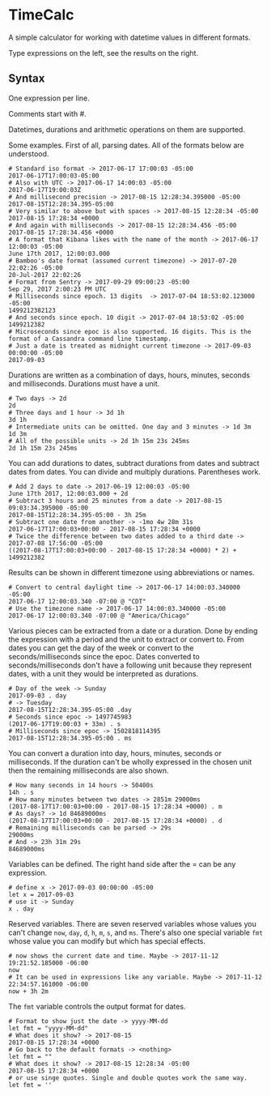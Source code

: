 # TimeCalc

A simple calculator for working with datetime values in different formats.

Type expressions on the left, see the results on the right.

## Syntax

One expression per line.

Comments start with #.

Datetimes, durations and arithmetic operations on them are supported.

Some examples. First of all, parsing dates.  All of the formats below are understood.

    # Standard iso format -> 2017-06-17 17:00:03 -05:00
    2017-06-17T17:00:03-05:00
    # Also with UTC -> 2017-06-17 14:00:03 -05:00
    2017-06-17T19:00:03Z
    # And millisecond precision -> 2017-08-15 12:28:34.395000 -05:00
    2017-08-15T12:28:34.395-05:00
    # Very similar to above but with spaces -> 2017-08-15 12:28:34 -05:00
    2017-08-15 17:28:34 +0000
    # And again with milliseconds -> 2017-08-15 12:28:34.456 -05:00
    2017-08-15 17:28:34.456 +0000
    # A format that Kibana likes with the name of the month -> 2017-06-17 12:00:03 -05:00
    June 17th 2017, 12:00:03.000
    # Bamboo's date format (assumed current timezone) -> 2017-07-20 22:02:26 -05:00
    20-Jul-2017 22:02:26
    # Format from Sentry -> 2017-09-29 09:00:23 -05:00
    Sep 29, 2017 2:00:23 PM UTC
    # Milliseconds since epoch. 13 digits  -> 2017-07-04 18:53:02.123000 -05:00
    1499212382123
    # And seconds since epoch. 10 digit -> 2017-07-04 18:53:02 -05:00
    1499212382
    # Microseconds since epoc is also supported. 16 digits. This is the format of a Cassandra command line timestamp.
    # Just a date is treated as midnight current timezone -> 2017-09-03 00:00:00 -05:00
    2017-09-03

Durations are written as a combination of days, hours, minutes, seconds and milliseconds. Durations must have a unit.

    # Two days -> 2d
    2d
    # Three days and 1 hour -> 3d 1h
    3d 1h
    # Intermediate units can be omitted. One day and 3 minutes -> 1d 3m
    1d 3m
    # All of the possible units -> 2d 1h 15m 23s 245ms
    2d 1h 15m 23s 245ms

You can add durations to dates, subtract durations from dates and subtract dates from dates.
You can divide and multiply durations. Parentheses work.

    # Add 2 days to date -> 2017-06-19 12:00:03 -05:00
    June 17th 2017, 12:00:03.000 + 2d
    # Subtract 3 hours and 25 minutes from a date -> 2017-08-15 09:03:34.395000 -05:00
    2017-08-15T12:28:34.395-05:00 - 3h 25m
    # Subtract one date from another -> -1mo 4w 28m 31s
    2017-06-17T17:00:03+00:00 - 2017-08-15 17:28:34 +0000
    # Twice the difference between two dates added to a third date -> 2017-07-08 17:56:00 -05:00
    ((2017-08-17T17:00:03+00:00 - 2017-08-15 17:28:34 +0000) * 2) + 1499212382
    
Results can be shown in different timezone using abbreviations or names.

    # Convert to central daylight time -> 2017-06-17 14:00:03.340000 -05:00
    2017-06-17 12:00:03.340 -07:00 @ "CDT"
    # Use the timezone name -> 2017-06-17 14:00:03.340000 -05:00
    2017-06-17 12:00:03.340 -07:00 @ "America/Chicago"

Various pieces can be extracted from a date or a duration. Done by ending the expression with a period and
the unit to extract or convert to. From dates you can get the day of the week or convert to the seconds/milliseconds
since the epoc. Dates converted to seconds/milliseconds don't have a following unit because they represent dates,
with a unit they would be interpreted as durations.

    # Day of the week -> Sunday
    2017-09-03 . day
    # -> Tuesday
    2017-08-15T12:28:34.395-05:00 .day
    # Seconds since epoc -> 1497745983
    (2017-06-17T19:00:03 + 33m) . s
    # Milliseconds since epoc -> 1502818114395
    2017-08-15T12:28:34.395-05:00 . ms

You can convert a duration into day, hours, minutes, seconds or milliseconds. If the duration can't be wholly expressed
in the chosen unit then the remaining milliseconds are also shown.

    # How many seconds in 14 hours -> 50400s
    14h . s
    # How many minutes between two dates -> 2851m 29000ms
    (2017-08-17T17:00:03+00:00 - 2017-08-15 17:28:34 +0000) . m
    # As days? -> 1d 84689000ms
    (2017-08-17T17:00:03+00:00 - 2017-08-15 17:28:34 +0000) . d
    # Remaining milliseconds can be parsed -> 29s
    29000ms
    # And -> 23h 31m 29s
    84689000ms
    
Variables can be defined. The right hand side after the = can be any expression.

    # define x -> 2017-09-03 00:00:00 -05:00
    let x = 2017-09-03
    # use it -> Sunday
    x . day

Reserved variables. There are seven reserved variables whose values you can't change `now`, `day`, `d`, `h`, `m`, `s`, and `ms`.
There's also one special variable `fmt` whose value you can modify but which has special effects.

    # now shows the current date and time. Maybe -> 2017-11-12 19:21:52.185000 -06:00
    now
    # It can be used in expressions like any variable. Maybe -> 2017-11-12 22:34:57.161000 -06:00
    now + 3h 2m

The `fmt` variable controls the output format for dates.

    # Format to show just the date -> yyyy-MM-dd
    let fmt = "yyyy-MM-dd"
    # What does it show? -> 2017-08-15
    2017-08-15 17:28:34 +0000
    # Go back to the default formats -> <nothing>
    let fmt = ""
    # What does it show? -> 2017-08-15 12:28:34 -05:00
    2017-08-15 17:28:34 +0000
    # or use singe quotes. Single and double quotes work the same way.
    let fmt = ''


